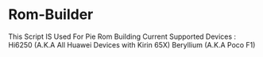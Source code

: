 # Rom-Builder
This Script IS Used For Pie Rom Building
Current Supported Devices :
Hi6250 (A.K.A All Huawei Devices with Kirin 65X)
Beryllium (A.K.A Poco F1)